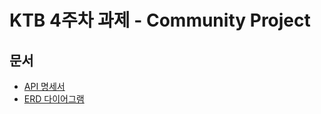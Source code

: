 # KTB 4주차 과제 - Community Project

## 문서
- [API 명세서](https://docs.google.com/spreadsheets/d/14p7ppmWjfA4FWeHc4dvRo8pL8MjHQtqkd7Q5522O754/edit?gid=1878554884#gid=1878554884)
- [ERD 다이어그램](https://www.erdcloud.com/d/w4FDHBTdYa74Jp4vn)
